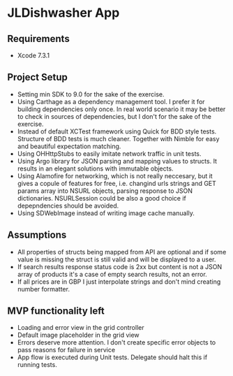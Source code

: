 # JLDishwasher App

## Requirements
* Xcode 7.3.1

## Project Setup
* Setting min SDK to 9.0 for the sake of the exercise.
* Using Carthage as a dependency management tool. I prefer it for building dependencies only once. In real world scenario it may be better to check in sources of dependencies, but I don't for the sake of the exercise.
* Instead of default XCTest framework using Quick for BDD style tests. Structure of BDD tests is much cleaner. Together with Nimble for easy and beautiful expectation matching.
* Using OHHttpStubs to easily imitate network traffic in unit tests.
* Using Argo library for JSON parsing and mapping values to structs. It results in an elegant solutions with immutable objects.
* Using Alamofire for networking, which is not really neccesary, but it gives a copule of features for free, i.e. changind urls strings and GET params array into NSURL objects, parsing response to JSON dictionaries. NSURLSession could be also a good choice if depepndencies should be avoided.
* Using SDWebImage instead of writing image cache manually.

## Assumptions
* All properties of structs being mapped from API are optional and if some value is missing the struct is still valid and will be displayed to a user.
* If search results response status code is 2xx but content is not a JSON array of products it's a case of empty search results, not an error. 
* If all prices are in GBP I just interpolate strings and don't mind creating number formatter.

## MVP functionality left
* Loading and error view in the grid controller
* Default image placeholder in the grid view
* Errors deserve more attention. I don't create specific error objects to pass reasons for failure in service
* App flow is executed during Unit tests. Delegate should halt this if running tests.